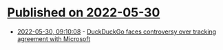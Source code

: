 # [Published on 2022-05-30](index.md)

* [2022-05-30, 09:10:08](https://news.ycombinator.com/item?id=31556989) - [DuckDuckGo faces controversy over tracking agreement with Microsoft](https://metro.co.uk/2022/05/27/private-browser-duckduckgo-found-to-actually-be-tracking-users-16722038/)
